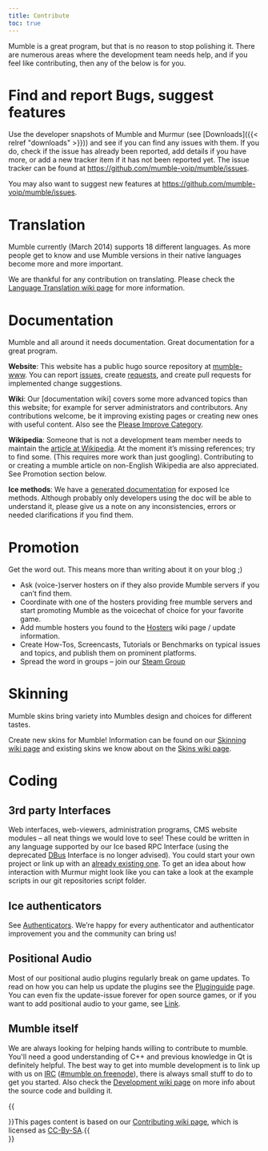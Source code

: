 ```yaml
---
title: Contribute
toc: true
---
```


Mumble is a great program, but that is no reason to stop polishing it. There are numerous areas where the development team needs help, and if you feel like contributing, then any of the below is for you.

# Find and report Bugs, suggest features

Use the developer snapshots of Mumble and Murmur (see [Downloads]({{< relref "downloads" >}})) and see if you can find any issues with them. If you do, check if the issue has already been reported, add details if you have more, or add a new tracker item if it has not been reported yet. The issue tracker can be found at https://github.com/mumble-voip/mumble/issues.

You may also want to suggest new features at https://github.com/mumble-voip/mumble/issues. 

# Translation

Mumble currently (March 2014) supports 18 different languages. As more people get to know and use Mumble versions in their native languages become more and more important.

We are thankful for any contribution on translating. Please check the [Language Translation wiki page](https://wiki.mumble.info/wiki/Language_Translation) for more information.

# Documentation

Mumble and all around it needs documentation. Great documentation for a great program.

**Website**: This website has a public hugo source repository at [mumble-www](https://github.com/mumble-voip/mumble-www). You can report [issues](https://github.com/mumble-voip/mumble-www/issues), create [requests](https://github.com/mumble-voip/mumble-www/issues), and create pull requests for implemented change suggestions.

**Wiki**: Our [documentation wiki] covers some more advanced topics than this website; for example for server administrators and contributors. Any contributions welcome, be it improving existing pages or creating new ones with useful content. Also see the [Please Improve Category](https://wiki.mumble.info/wiki/Category:Please_Improve).

**Wikipedia**: Someone that is not a development team member needs to maintain the [article at Wikipedia](https://en.wikipedia.org/wiki/Mumble_%28software%29). At the moment it’s missing references; try to find some. (This requires more work than just googling). Contributing to or creating a mumble article on non-English Wikipedia are also appreciated. See Promotion section below.

**Ice methods**: We have a [generated documentation](http://mumble.sourceforge.net/slice/) for exposed Ice methods. Although probably only developers using the doc will be able to understand it, please give us a note on any inconsistencies, errors or needed clarifications if you find them.

# Promotion

Get the word out. This means more than writing about it on your blog ;)

* Ask (voice-)server hosters on if they also provide Mumble servers if you can’t find them.
* Coordinate with one of the hosters providing free mumble servers and start promoting Mumble as the voicechat of choice for your favorite game.
* Add mumble hosters you found to the [Hosters](https://wiki.mumble.info/wiki/Hosters) wiki page / update information.
* Create How-Tos, Screencasts, Tutorials or Benchmarks on typical issues and topics, and publish them on prominent platforms.
* Spread the word in groups – join our [Steam Group](https://steamcommunity.com/groups/Mumble_VoIP)

# Skinning

Mumble skins bring variety into Mumbles design and choices for different tastes.

Create new skins for Mumble! Information can be found on our [Skinning wiki page](https://wiki.mumble.info/wiki/Skinning) and existing skins we know about on the [Skins wiki page](https://wiki.mumble.info/wiki/Skins).

# Coding

## 3rd party Interfaces

Web interfaces, web-viewers, administration programs, CMS website modules – all neat things we would love to see! These could be written in any language supported by our Ice based RPC Interface (using the deprecated [DBus](https://wiki.mumble.info/wiki/DBus) Interface is no longer advised). You could start your own project or link up with an [already existing one](https://wiki.mumble.info/wiki/3rd_Party_Applications). To get an idea about how interaction with Murmur might look like you can take a look at the example scripts in our git repositories script folder.

## Ice authenticators

See [Authenticators](https://wiki.mumble.info/wiki/Authenticators). We’re happy for every authenticator and authenticator improvement you and the community can bring us!

## Positional Audio

Most of our positional audio plugins regularly break on game updates. To read on how you can help us update the plugins see the [Pluginguide](https://wiki.mumble.info/wiki/Pluginguide) page. You can even fix the update-issue forever for open source games, or if you want to add positional audio to your game, see [Link](https://wiki.mumble.info/wiki/Link).

## Mumble itself

We are always looking for helping hands willing to contribute to mumble. You'll need a good understanding of C++ and previous knowledge in Qt is definitely helpful. The best way to get into mumble development is to link up with us on [IRC](https://wiki.mumble.info/wiki/IRC) ([#mumble on freenode](irc://chat.freenode.net/mumble)), there is always small stuff to do to get you started. Also check the [Development wiki page](https://wiki.mumble.info/wiki/Development) on more info about the source code and building it.

{{<aside>}}This pages content is based on our [Contributing wiki page](https://wiki.mumble.info/wiki/Contributing), which is licensed as [CC-By-SA](http://creativecommons.org/licenses/by-sa/2.5/).{{</aside>}}

